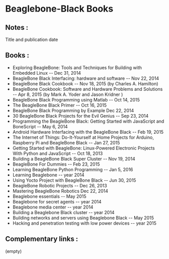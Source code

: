 # Beaglebone-Black Books

## Notes : 
Title and publication date 
## Books : 
* Exploring BeagleBone: Tools and Techniques for Building with Embedded Linux -- Dec 31, 2014
* BeagleBone Black Interfacing: hardware and software -- Nov 22, 2014
* BeagleBone Black Cookbook -- Nov 18, 2015 (by Charles A. Hamilton)
* BeagleBone Cookbook: Software and Hardware Problems and Solutions -- Apr 8, 2015 (by Mark A. Yoder and Jason Kridner ) 
* BeagleBone Black Programming using Matlab -- Oct 14, 2015
* The BeagleBone Black Primer -- Oct 16, 2015
* BeagleBone Black Programming by Example Dec 22, 2014
* 30 BeagleBone Black Projects for the Evil Genius -- Sep 23, 2014
* Programming the BeagleBone Black: Getting Started with JavaScript and BoneScript -- May 6, 2014
* Android Hardware Interfacing with the BeagleBone Black -- Feb 19, 2015
* The Internet of Things: Do-It-Yourself at Home Projects for Arduino, Raspberry Pi and BeagleBone Black -- Jan 27, 2015
* Getting Started with BeagleBone: Linux-Powered Electronic Projects With Python and JavaScript -- Oct 18, 2013
* Building a BeagleBone Black Super Cluster -- Nov 19, 2014
* BeagleBone For Dummies -- Feb 23, 2015
* Learning BeagleBone Python Programming -- Jan 5, 2016
* Learning Beaglebone -- year 2014
* Using Yocto Project with BeagleBone Black -- Jun 30, 2015
* BeagleBone Robotic Projects -- Dec 26, 2013
* Mastering BeagleBone Robotics Dec 22, 2014
* Beaglebone essentials -- May 2015
* Beaglebone for secret agents -- year 2014
* Beaglebone media center -- year 2014
* Building a Beaglebone Black cluster -- year 2014
* Building networks and servers using Beaglebone Black -- May 2015
* Hacking and penetration testing with low power devices -- year 2015


## Complementary links : 
(empty)


